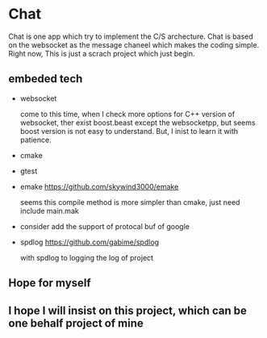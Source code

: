 # Chat

Chat is one app which try to implement the C/S archecture. Chat is based on the websocket as the message chaneel which makes the coding simple. Right now, This is just a scrach project which just begin.

## embeded tech

* websocket

    come to this time, when I check more options for C++ version of websocket, ther exist boost.beast
    except the websocketpp, but seems boost version is not easy to understand. But, I inist to learn
    it with patience.

* cmake

* gtest

* emake https://github.com/skywind3000/emake

    seems this compile method is more simpler than cmake, just need include main.mak

* consider add the support of protocal buf of google

* spdlog https://github.com/gabime/spdlog

    with spdlog to logging the log of project

## Hope for myself

## I hope I will insist on this project, which can be one behalf project of mine
